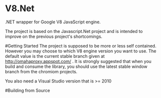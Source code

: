 # V8.Net
.NET wrapper for Google V8 JavaScript engine.

The project is based on the Javascript.Net project and is intended to improve on the previous project's shortcomings.

#Getting Started
The project is supposed to be more or less self contained. However you may choose to which V8 engine version you want to use. The default value is the current stable branch given at http://omahaproxy.appspot.com/ .
It is strongly suggested that when you build and consume the library, you should use the latest stable window branch from the chromiom projects.

You also need a Visual Studio version that is >= 2010

#Building from Source

